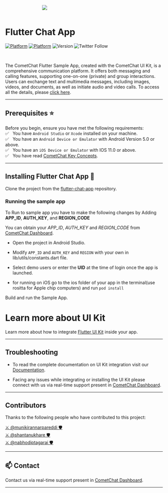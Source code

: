 <div style="width:100%">
	<div style="width:50%; display:inline-block">
		<p align="center">
         <img align="center" src="https://avatars2.githubusercontent.com/u/45484907?s=200&v=4"/>
		</p>
	</div>
</div>

# Flutter Chat App

[![Platform](https://img.shields.io/badge/Platform-Flutter-violet.svg)](#)
[![Platform](https://img.shields.io/badge/Language-dart-blue.svg)](#)
![Version](https://shields.io/badge/version-4.0.0-orange)
![Twitter Follow](https://img.shields.io/twitter/follow/cometchat?style=social)

<br>

The CometChat Flutter Sample App, created with the CometChat UI Kit, is a comprehensive communication platform. It offers both messaging and calling features, supporting one-on-one (private) and group interactions. Users can exchange text and multimedia messages, including images, videos, and documents, as well as initiate audio and video calls. To access all the details, please [click here](https://www.cometchat.com/docs/v4/flutter-uikit/overview).
<br/>
<hr/>

## Prerequisites :star:
Before you begin, ensure you have met the following requirements:<br/>
✅ &nbsp; You have `Android Studio` or  `Xcode` installed on your machine.<br/>
✅ &nbsp; You have an `Android Device or Emulator` with Android Version 5.0 or above.<br/>
✅ &nbsp; You have an `iOS Device or Emulator` with IOS 11.0 or above.<br/>
✅ &nbsp; You have read [CometChat Key Concepts](https://www.cometchat.com/docs/v4/flutter-uikit/key-concepts).<br/>

<hr/>

## Installing Flutter Chat App :wrench:

Clone the project from the [flutter-chat-app](https://github.com/cometchat-pro/flutter-chat-app) repository.


### Running the sample app

To Run to sample app you have to make the following changes by Adding **APP_ID**, **AUTH_KEY**, and  **REGION_CODE**

You can obtain your  *APP_ID*, *AUTH_KEY* and *REGION_CODE* from [CometChat Dashboard](https://app.cometchat.io/).

- Open the project in Android Studio.

- Modify `APP_ID` and `AUTH_KEY` and `REGION` with your own in lib/utils/constants.dart file.

-  Select demo users or enter the **UID** at the time of login once the app is launched.

- for running on iOS go to the ios folder of your app in the terminal(use rositta for Apple chip computers) and run `pod install`


Build and run the Sample App.
</hr>

# Learn more about UI Kit

Learn more about how to integrate [Flutter UI Kit](https://www.cometchat.com/docs/v4/flutter-uikit/integration#getting-started) inside your app.
<br/>
<hr/>

## Troubleshooting

- To read the complete documentation on UI Kit integration visit our [Documentation](https://www.cometchat.com/docs/v4/flutter-uikit/overview).

- Facing any issues while integrating or installing the UI Kit please connect with us via real-time support present in [CometChat Dashboard](https://app.cometchat.com/).

---


## Contributors

Thanks to the following people who have contributed to this project:

[⚔️ @munikirannarpareddi 🛡](https://github.com/munikiran-cometchat) <br>
[⚔️ @shantanukhare 🛡](https://github.com/Shantanu-CometChat) <br>
[⚔️ @nabhodiptagarai 🛡](https://github.com/nabhodiptagarai) <br>


---

## :mailbox: Contact

Contact us via real-time support present in [CometChat Dashboard](https://app.cometchat.com/).

---